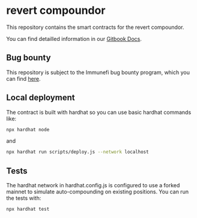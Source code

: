 # revert compoundor

This repository contains the smart contracts for the revert compoundor.

You can find detailled information in our [Gitbook Docs](https://revert-1.gitbook.io/revert).

## Bug bounty

This repository is subject to the Immunefi bug bounty program, which you can find [here](https://immunefi.com/projects/).

## Local deployment

The contract is built with hardhat so you can use basic hardhat commands like:

```sh
npx hardhat node
```

and

```sh
npx hardhat run scripts/deploy.js --network localhost
```

## Tests

The hardhat network in hardhat.config.js is configured to use a forked mainnet to simulate auto-compounding on existing positions. You can run the tests with: 

```sh
npx hardhat test
```
